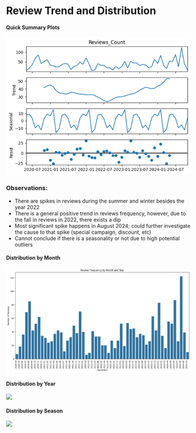 # Review Trend and Distribution

#### Quick Summary Plots
![](img/summary.png)

### Observations:
- There are spikes in reviews during the summer and winter besides the year 2022
- There is a general positive trend in reviews frequency, however, due to the fall in reviews in 2022, there exists a dip
- Most significant spike happens in August 2024; could further investigate the cause to that spike (special campaign, discount, etc)
- Cannot conclude if there is a seasonality or not due to high potential outliers


#### Distribution by Month
![](img/distributionYearMonth.png)

#### Distribution by Year
![](img/ditributionYear.png)

#### Distribution by Season
![](distributionSeason.png)